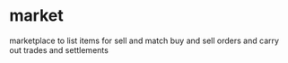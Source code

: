 # market
marketplace to list items for sell and match buy and sell orders and carry out trades and settlements
